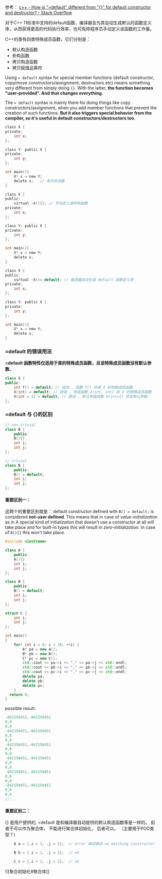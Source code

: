 参考：
[c++ - How is "=default" different from "{}" for default constructor and destructor? - Stack Overflow](https://stackoverflow.com/questions/13576055/how-is-default-different-from-for-default-constructor-and-destructor)

对于C++ 11标准中支持的default函数，编译器会为其自动生成默认的函数定义体，从而获得更高的代码执行效率，也可免除程序员手动定义该函数的工作量。

C++的类有四类特殊成员函数，它们分别是：

- 默认构造函数
- 析构函数
- 拷贝构造函数
- 拷贝赋值运算符


Using `= default` syntax for special member functions (default constructor, copy/move constructors/assignment, destructors etc) means something very different from simply doing `{}`. With the latter, **the function becomes "user-provided". And that changes everything.**

The `= default` syntax is mainly there for doing things like copy constructors/assignment, when you add member functions that prevent the creation of such functions. **But it also triggers special behavior from the compiler, so it's useful in default constructors/destructors too.**

```c
class X {
private:
	int x;
};

class Y: public X {
private:
	int y;
};

int main(){
	X* x = new Y;
	delete x;   // 有内存泄露
}
```

```c
class X {
public:
	virtual ~X(){}; // 手动定义虚析构函数
private:
	int x;
};

class Y: public X {
private:
	int y;
};

int main(){
	X* x = new Y;
	delete x;
}
```

```c
class X {
public:
	virtual ~X()= default; // 编译器自动生成 default 函数定义体
private:
	int x;
};

class Y: public X {
private:
	int y;
};

int main(){
	X* x = new Y;
	delete x;
}
```
### =default 的错误用法
**=default 函数特性仅适用于类的特殊成员函数，且该特殊成员函数没有默认参数**。
```cpp
class X {
public:
	int f() = default; // 错误 , 函数 f() 非类 X 的特殊成员函数
	X(int) = default; // 错误 , 构造函数 X(int, int) 非 X 的特殊成员函数
	X(int = 1) = default; // 错误 , 默认构造函数 X(int=1) 含有默认参数
};

```


### =default 与 {}的区别
```cpp
// non-trivial
class B {
    public:
    B(){}
    int i;
    int j;
};
```

```cpp
// trivial
class B {
    public:
    B() = default;
    int i;
    int j;
};
```
#### 重要区别一：
这两个的重要区别就是：
default constructor defined with `B() = default;` is considered **not-user defined**. This means that in case of _value-initialization_ as in A special kind of initialization that doesn't use a constructor at all will take place and for built-in types this will result in _zero-initialization_. In case of `B(){}` this won't take place.

```cpp
#include <iostream>

class A {
    public:
    A(){}
    int i;
    int j;
};

class B {
    public:
    B() = default;
    int i;
    int j;
};

struct C {
    int i;
    int j;
};

int main()
{
    for( int i = 0; i < 10; ++i) {
        A* pa = new A();
        B* pb = new B();
        C* pc = new C();
        std::cout << pa->i << "," << pa->j << std::endl;
        std::cout << pb->i << "," << pb->j << std::endl;
        std::cout << pc->i << "," << pc->j << std::endl;
        delete pa;
        delete pb;
        delete pc;
    }
  return 0;
}
```

possible result:
```cpp
-842150451,-842150451
0,0
0,0
-842150451,-842150451
0,0
0,0
-842150451,-842150451
0,0
0,0
-842150451,-842150451
0,0
0,0
-842150451,-842150451
0,0
0,0
-842150451,-842150451
0,0
0,0
//...
```

#### 重要区别二：
{} 是用户提供的, =default 是和编译器自动提供的默认构造函数等是一样的。
前者不可以作为聚合体， 不能进行聚合体初始化， 后者可以。  （主要用于POD类型？)
```cpp
    A a = {.i = 1, .j = 2};  // error 编译错误 no matching constructor

    B b = {.i = 1, .j = 2};  // ok

    C c = {.i = 1, .j = 2};  // ok
```

![[聚合初始化#聚合体]]